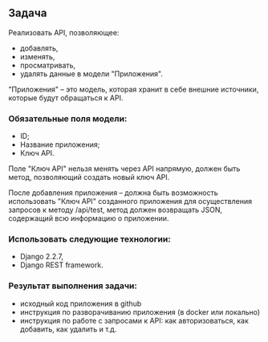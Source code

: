 ## Задача
Реализовать API, позволяющее:
- добавлять, 
- изменять, 
- просматривать,
- удалять 
данные в модели "Приложения".

"Приложения" – это модель, которая хранит в себе внешние источники, которые будут обращаться к API. 

### Обязательные поля модели: 
- ID;
- Название приложения;
- Ключ API. 

Поле "Ключ API" нельзя менять через API напрямую, должен быть метод, позволяющий создать новый ключ API.

После добавления приложения – должна быть возможность использовать "Ключ API" созданного приложения для осуществления запросов к методу /api/test, метод должен возвращать JSON, содержащий всю информацию о приложении.

### Использовать следующие технологии: 
- Django 2.2.7,
- Django REST framework.

### Результат выполнения задачи:
- исходный код приложения в github
- инструкция по разворачиванию приложения (в docker или локально)
- инструкция по работе с запросами к API: как авторизоваться, как добавить, как удалить и т.д.
